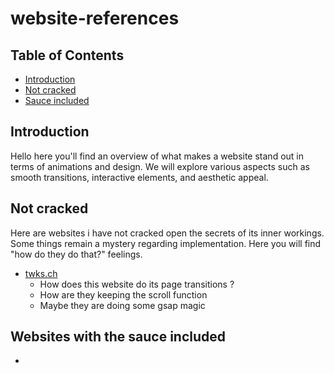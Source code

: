 # website-references

## Table of Contents
- [Introduction](#section-1-introduction)
- [Not cracked](#not-cracked)
- [Sauce included](#websites-with-the-sauce-included)

## Introduction
Hello here you'll find an overview of what makes a website stand out in terms of animations and design. We will explore various aspects such as smooth transitions, interactive elements, and aesthetic appeal.

## Not cracked
Here are websites i have not cracked open the secrets of its inner workings.  Some things remain a mystery regarding implementation.  Here you will find "how do they do that?" feelings.

- [twks.ch](https://twks.ch)
  - How does this website do its page transitions ?
  - How are they keeping the scroll function
  - Maybe they are doing some gsap magic

## Websites with the sauce included
 -  